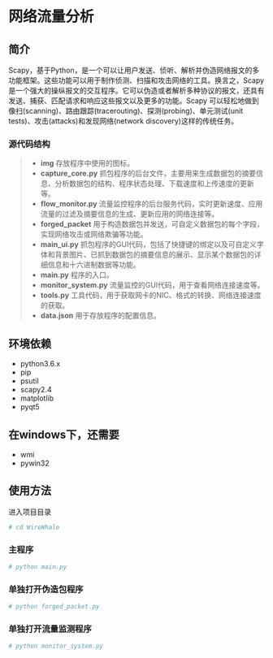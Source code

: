 # **网络流量分析**
## **简介**
Scapy，基于Python，是一个可以让用户发送、侦听、解析并伪造网络报文的多功能框架。这些功能可以用于制作侦测、扫描和攻击网络的工具。换言之，Scapy 是一个强大的操纵报文的交互程序。它可以伪造或者解析多种协议的报文，还具有发送、捕获、匹配请求和响应这些报文以及更多的功能。Scapy 可以轻松地做到像扫(scanning)、路由跟踪(tracerouting)、探测(probing)、单元测试(unit tests)、攻击(attacks)和发现网络(network discovery)这样的传统任务。

### **源代码结构**

>	+ **img**
存放程序中使用的图标。
>	+ **capture_core.py**
抓包程序的后台文件，主要用来生成数据包的摘要信息、分析数据包的结构、程序状态处理、下载速度和上传速度的更新等。
>	+ **flow_monitor.py**
流量监控程序的后台服务代码，实时更新速度、应用流量的过滤及摘要信息的生成、更新应用的网络连接等。
>	+ **forged_packet**
用于构造数据包并发送，可自定义数据包的每个字段，实现网络攻击或网络欺骗等功能。
>	+ **main_ui.py**
抓包程序的GUI代码，包括了快捷键的绑定以及可自定义字体和背景图片、已抓到数据包的摘要信息的展示、显示某个数据包的详细信息和十六进制数据等功能。
>	+ **main.py**
程序的入口。
>	+ **monitor_system.py**
流量监控的GUI代码，用于查看网络连接速度等。
>	+ **tools.py**
工具代码，用于获取网卡的NIC、格式的转换、网络连接速度的获取。
>	+ **data.json**
用于存放程序的配置信息。

## **环境依赖**
* python3.6.x
* pip
* psutil
* scapy2.4
* matplotlib
* pyqt5
## 在windows下，还需要
* wmi
* pywin32
## **使用方法**
进入项目目录
```sh
# cd WireWhale 
```
### 主程序
```sh
# python main.py
```
### 单独打开伪造包程序
```sh
# python forged_packet.py
```
### 单独打开流量监测程序
```sh
# python monitor_system.py
```
